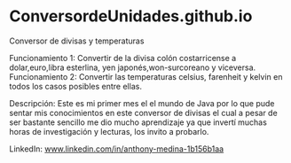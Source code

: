 # ConversordeUnidades.github.io
Conversor de divisas y temperaturas

Funcionamiento 1: Convertir de la divisa colón costarricense a dolar,euro,libra esterlina, yen japonés,won-surcoreano y viceversa.
Funcionamiento 2: Convertir las temperaturas celsius, farenheit y kelvin en todos los casos posibles entre ellas.

Descripción: Este es mi primer mes el el mundo de Java por lo que pude sentar mis conocimientos en este conversor de divisas el cual a pesar de ser bastante sencillo me dio mucho aprendizaje ya que invertí muchas horas de investigación y lecturas, los invito a probarlo.



LinkedIn: www.linkedin.com/in/anthony-medina-1b156b1aa


